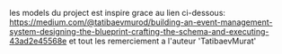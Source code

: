 les models du project est inspire grace au lien ci-dessous:
https://medium.com/@tatibaevmurod/building-an-event-management-system-designing-the-blueprint-crafting-the-schema-and-executing-43ad2e45568e
et tout les remerciement a l'auteur 'TatibaevMurat'
